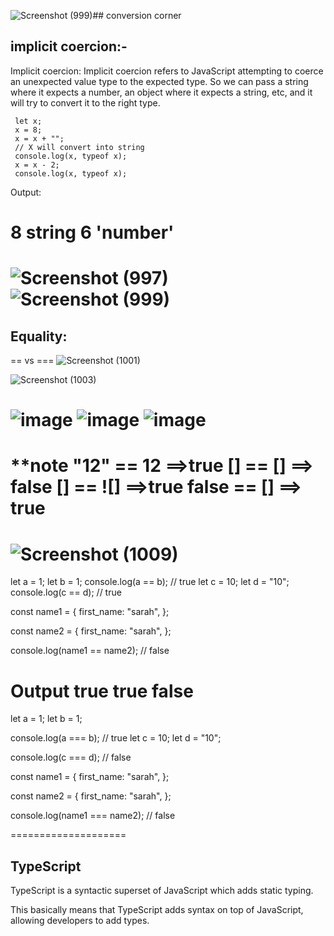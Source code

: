 ![Screenshot (999)](https://github.com/ayaabumtawea12/Mastering-javascript-in-20-days/assets/120716752/27647193-9c7a-43b9-a270-c85cfb5f5235)##  conversion corner

## implicit coercion:-
Implicit coercion: Implicit coercion refers to JavaScript attempting to coerce an unexpected value type to the expected type. So we can pass a string where it expects a number, an object where it expects a string, etc, and it will try to convert it to the right type.

     let x;
     x = 8;
     x = x + "";
     // X will convert into string
     console.log(x, typeof x);
     x = x - 2;
     console.log(x, typeof x);
     
Output:

8 string
6 'number'
============================
![Screenshot (997)](https://github.com/ayaabumtawea12/Mastering-javascript-in-20-days/assets/120716752/52a1465a-d221-4fa5-8697-188f62c6de75)
![Screenshot (999)](https://github.com/ayaabumtawea12/Mastering-javascript-in-20-days/assets/120716752/659a9647-8a2a-49a7-b53d-63a0ea999617)
=========================
 ## Equality:

==  vs ===
![Screenshot (1001)](https://github.com/ayaabumtawea12/Mastering-javascript-in-20-days/assets/120716752/2dfb13a2-db61-45c2-ae1a-a04362c890c1)

![Screenshot (1003)](https://github.com/ayaabumtawea12/Mastering-javascript-in-20-days/assets/120716752/1b6f7f3f-d38f-4c15-9efc-3ae3947aa514)

![image](https://github.com/ayaabumtawea12/Mastering-javascript-in-20-days/assets/120716752/d8c036d4-2fc1-4c1a-a580-123cdcba0388)
![image](https://github.com/ayaabumtawea12/Mastering-javascript-in-20-days/assets/120716752/843d8fda-a23f-4640-9c5f-29f2d57c40ad)
![image](https://github.com/ayaabumtawea12/Mastering-javascript-in-20-days/assets/120716752/ec6a0834-d5fd-4569-83c8-c6d99dc3a365)
===============
**note
"12" == 12 ==>true
[] == [] ==> false
[] == ![] ==>true
false == [] ==> true
================
![Screenshot (1009)](https://github.com/ayaabumtawea12/Mastering-javascript-in-20-days/assets/120716752/c80c0c85-1561-4baf-b5dd-92ea86fdc0d6)
==========

let a = 1;
let b = 1;
console.log(a == b); // true
let c = 10;
let d = "10";
console.log(c == d); // true
 
 
const name1 = {
    first_name: "sarah",
};
 
const name2 = {
    first_name: "sarah",
};
 
console.log(name1 == name2); // false

Output
true
true
false
===================
let a = 1;
let b = 1;
 
console.log(a === b); // true
let c = 10;
let d = "10";
 
console.log(c === d); // false
 
const name1 = {
    first_name: "sarah",
};
 
const name2 = {
    first_name: "sarah",
};
 
console.log(name1 === name2); // false

====================
## TypeScript 
TypeScript is a syntactic superset of JavaScript which adds static typing.

This basically means that TypeScript adds syntax on top of JavaScript, allowing developers to add types.
















